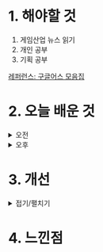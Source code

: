 
# 1. 해야할 것

1. 게임산업 뉴스 읽기 
2. 개인 공부  
3. 기획 공부

[레퍼런스: 구글어스 모음집](https://bisk.notion.site/b5d07b1e73e340e98376d0f92c662955?v=fda9a6c6166a4597954574291552c694)

# 2. 오늘 배운 것

<details>
<summary>오전</summary>

## 오늘의 뉴스

■ 하이브IM, '삼국블레이드 키우기' 퍼블리싱 계약 체결
하이브IM(대표 정우용)은 6일, 액션스퀘어(대표 김연준)의 신작 게임 '삼국 블레이드 키우기'의 글로벌 퍼블리싱 계약을 체결했다고 밝혔습니다. 액션스퀘어 김연준 대표는 "삼국 블레이드 IP를 계승함과 동시에 최신 트렌드에 부합하도록 개발한 작품으로, 동일 장르에서 3D 비주얼을 통해 한 단계 높은 퀄리티를 경험하실 수 있을 것"이라며, "하이브IM과의 강화된 파트너십을 통해 다양한 장르로 글로벌 시장을 적극적으로 공략해 나갈 계획"이라고 덧붙었습니다.

■ ‘포트리스 사가’ X ‘던전밥’ 콜라보레이션, 31일까지 진행
글로벌 캐주얼 게임 개발사 '쿡앱스(대표 박성민)'는 자사에서 개발하고 서비스하는 방치형 요새 육성 RPG '포트리스 사가'에서 일본 인기 애니메이션 '던전밥'과 콜라보레이션하는 초대형 업데이트 '포
트리스 사가 X 던전밥'을 오는 8월 31일까지 개최한다고 밝혔습니다. 포트리스 사가 X 던전밥 콜라보레이션은 최초, 게임에 접속만 해도 다양한 신규 유저 혜택을 비롯해, 이벤트 기간 한정으로 개방되는 특수 던전과 스토리를 경험할 수 있는 콜라보 챌린지 이벤트를 진행할 수 있습니다.

■ 부산인디커넥트(BIC) 2024, 온라인 페스티벌 개막
부산광역시(시장 박형준)와 (재)부산정보산업진흥원(원장 김태열), (사)부산인디커넥트페스티벌조직위원회(조직위원장 서태건, 이하 BIC 조직위)가 부산인디커넥트페스티벌 2024(이하 BIC 2024) 온라인 페스티벌이 8월 9일 금요일에 개막함을 알렸습니다. 8월 9일부터 30일까지 공식 누리집에서 개최되는 BIC 2024 온라인 페스티벌에는 총 27개국, 245개의 인디게임이 준비되어 있습니다.

■ 크래프톤, 라이엇게임즈 오진호 前대표 영입 '퍼블리싱 강화' 
크래프톤(대표 김창한)이 오진호 라이엇게임즈 전 대표를 영입합니다. 오진호 전 대표는 라이엇게임즈 코리아 초대 대표를 시작으로 아시아 대표, 라이엇게임즈 본사 월드와이드 퍼블리싱 대표를 역임했습니다. 오진호 전 대표는 C레벨(책임자) 임원으로서 크래프톤의 퍼블리싱 사업을 이끌 전망입니다.

■ [이슈] 검찰, 위메이드와 장현국 전 대표 불구속기소..."위믹스 부정거래"
5일 서울남부지검 금융조사제1부(부장검사 김수홍)는 위믹스 관련 사기적 부정거래 사건 수사 결과, 위믹스를 시중에 대량 유통해 위믹스 시세 및 위메이드 주가가 급락하자, 향후 유동화를 중단하겠다고 거짓으로 발표하여, 위믹스 시세 및 위메이드 주가를 관리한 장현국 전 대표 및 위메이드를 자본시장법위반죄로 각 불구속 기소했다고 밝혔습니다.

■ 빅게임 신작 브레이커스, '엔씨'가 서비스한다 
빅게임스튜디오(대표 최재영, 이하 빅게임)는 ㈜엔씨소프트(공동대표 김택진, 박병무, 이하 엔씨(NC))와 전략적 투자 계약 및 자사가 개발 중인 신작 '브레이커스: 언락 더 월드(BREAKERS: Unlock The World, 이하 브레이커스(BREAKERS))'에 대한 서비스 계약을 체결했다고 5일 밝혔습니다. 이로써 빅게임은 지난 5월 일본 종합 엔터테인먼트 그룹 주식회사 카도카와의 투자에 이어 이번 엔씨(NC)로부터 투 자 유치 및 서비스 계약 체결을 통해 애니메이션 원작 기반 게임은 물론 오리지널 IP 개발 역량까지 글로벌 메이저 콘텐츠 기업들로부터 인정받게 됐습니다.

■ 한국어 더빙도 추가, '소녀전선2' 연내 출시 예고
하오플레이는 오늘(5일), 자사가 서비스 예정인 신작 '소녀전선2'의 공식 PV를 공개했습니다. '소녀전선2'는 선본 네트워크 테크놀로지의 대표작 '소녀전선'의 후속작으로, 10년 뒤 그리폰을 나와 현상금 사냥꾼으로 활동 중인 전술지휘관과 전술인형들의 이야기를 다룬 작품입니다. 2D SD 캐릭터 기반에 실시간과 턴제 전투를 섞었던 전작과 달리 풀 3D 그래픽 기반의 SRPG로 그려낸 것이 특징입니다.

■ 파이널판타지14 오케스트라 콘서트, '에오르제아 심포니' 개최
액토즈소프트는 자사가 서비스하는 PC MMORPG '파이널판타지14'에서 한국 최초 오케스트라 콘서트 공연이 열린다고 5일 전했습니다. 프로막스가 주최하고 스퀘어에닉스 주관, 액토즈소프트가 협력하는 ' 에오르제아 심포니'는 '파이널판타지14' 한국 서비스 이후 한국에서 처음으로 열리는 오케스트라 콘서트 공연으로 '파이널판타지14'의 수준 높은 다양한 OST를 오케스트라 연주로 감상할 수 있습니다.   
</details>


<details>
<summary>오후</summary>

## 레벨 디자인
![image](https://github.com/user-attachments/assets/18e84a29-135c-413d-9988-480289bb8e2f)

![image](https://github.com/user-attachments/assets/16f529f0-4cf0-4a09-b26a-4da177700e83)

![image](https://github.com/user-attachments/assets/e7e2b590-d858-4709-8c61-faf1b751b3f0)

## 언리얼 데칼
1. PNG 임포트
2. Create Material
3. material domain > deferred decal
4. blend mode > translucent
5. texture sample = opacity
</details>




# 3. 개선


<details>
<summary>접기/펼치기</summary>


</details>



# 4. 느낀점


